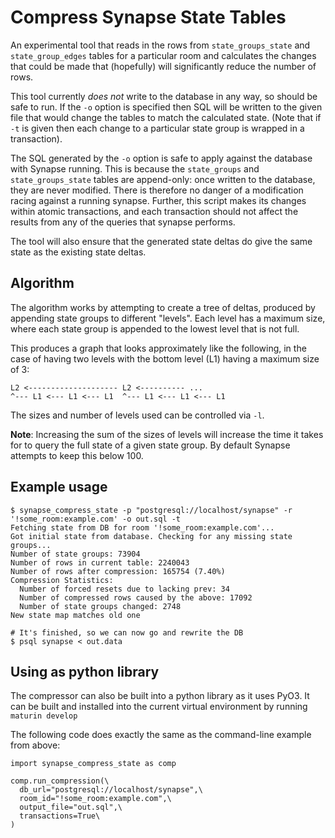 # Compress Synapse State Tables

An experimental tool that reads in the rows from `state_groups_state` and
`state_group_edges` tables for a particular room and calculates the changes that
could be made that (hopefully) will significantly reduce the number of rows.

This tool currently *does not* write to the database in any way, so should be
safe to run. If the `-o` option is specified then SQL will be written to the
given file that would change the tables to match the calculated state. (Note
that if `-t` is given then each change to a particular state group is wrapped
in a transaction).

The SQL generated by the `-o` option is safe to apply against the database with
Synapse running. This is because the `state_groups` and `state_groups_state`
tables are append-only: once written to the database, they are never modified.
There is therefore no danger of a modification racing against a running synapse.
Further, this script makes its changes within atomic transactions, and each
transaction should not affect the results from any of the queries that synapse
performs.

The tool will also ensure that the generated state deltas do give the same state
as the existing state deltas.

## Algorithm

The algorithm works by attempting to create a tree of deltas, produced by
appending state groups to different "levels". Each level has a maximum size, where
each state group is appended to the lowest level that is not full.

This produces a graph that looks approximately like the following, in the case
of having two levels with the bottom level (L1) having a maximum size of 3:

```
L2 <-------------------- L2 <---------- ...
^--- L1 <--- L1 <--- L1  ^--- L1 <--- L1 <--- L1
```

The sizes and number of levels used can be controlled via `-l`.

**Note**: Increasing the sum of the sizes of levels will increase the time it
takes for to query the full state of a given state group. By default Synapse
attempts to keep this below 100.


## Example usage

```
$ synapse_compress_state -p "postgresql://localhost/synapse" -r '!some_room:example.com' -o out.sql -t
Fetching state from DB for room '!some_room:example.com'...
Got initial state from database. Checking for any missing state groups...
Number of state groups: 73904
Number of rows in current table: 2240043
Number of rows after compression: 165754 (7.40%)
Compression Statistics:
  Number of forced resets due to lacking prev: 34
  Number of compressed rows caused by the above: 17092
  Number of state groups changed: 2748
New state map matches old one

# It's finished, so we can now go and rewrite the DB
$ psql synapse < out.data
```

## Using as python library

The compressor can also be built into a python library as it uses PyO3. It can be
built and installed into the current virtual environment by running `maturin develop`

The following code does exactly the same as the command-line example from above:
```
import synapse_compress_state as comp

comp.run_compression(\
  db_url="postgresql://localhost/synapse",\
  room_id="!some_room:example.com",\
  output_file="out.sql",\
  transactions=True\
)
```